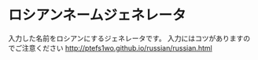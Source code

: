 # ロシアンネームジェネレータ
入力した名前をロシアンにするジェネレータです。
入力にはコツがありますのでご注意ください
http://ptefs1wo.github.io/russian/russian.html